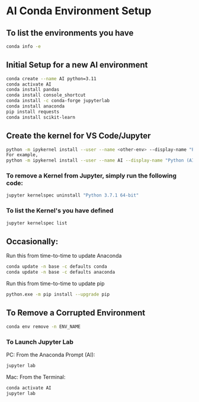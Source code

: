 # AI Conda Environment Setup

## To list the environments you have

``` Bash
conda info -e
```

## Initial Setup for a new AI environment

``` Bash
conda create --name AI python=3.11
conda activate AI
conda install pandas
conda install console_shortcut
conda install -c conda-forge jupyterlab
conda install anaconda
pip install requests
conda install scikit-learn
```

## Create the kernel for VS Code/Jupyter

``` Bash
python -m ipykernel install --user --name <other-env> --display-name "Python (<other-env>)"
For example,
python -m ipykernel install --user --name AI --display-name "Python (AI)"
```
### To remove a Kernel from Jupyter, simply run the following code:

``` Bash
jupyter kernelspec uninstall "Python 3.7.1 64-bit"
```

### To list the Kernel's you have defined

``` Bash
jupyter kernelspec list
```

## Occasionally:

Run this from time-to-time to update Anaconda

``` Bash
conda update -n base -c defaults conda
conda update -n base -c defaults anaconda
```

Run this from time-to-time to update pip

``` Bash
python.exe -m pip install --upgrade pip
```

## To Remove a Corrupted Environment

``` Bash
conda env remove -n ENV_NAME
```

### To Launch Jupyter Lab

PC:  From the Anaconda Prompt (AI):

``` Bash
jupyter lab
```

Mac:  From the Terminal:

``` Bash
conda activate AI
jupyter lab
```
